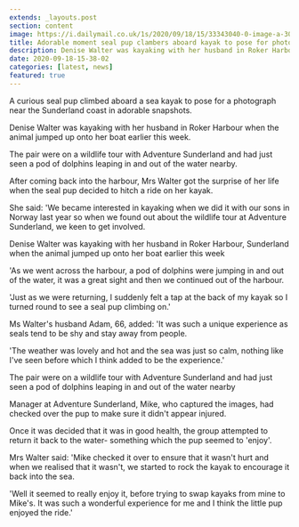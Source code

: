 ```yaml
---
extends: _layouts.post
section: content
image: https://i.dailymail.co.uk/1s/2020/09/18/15/33343040-0-image-a-30_1600439365222.jpg 
title: Adorable moment seal pup clambers aboard kayak to pose for photo off the Sunderland coast 
description: Denise Walter was kayaking with her husband in Roker Harbour, Sunderland when the animal jumped up onto her boat earlier this week. 
date: 2020-09-18-15-38-02 
categories: [latest, news] 
featured: true 
--- 
```

A curious seal pup climbed aboard a sea kayak to pose for a photograph near the Sunderland coast in adorable snapshots.

Denise Walter was kayaking with her husband in Roker Harbour when the animal jumped up onto her boat earlier this week.

The pair were on a wildlife tour with Adventure Sunderland and had just seen a pod of dolphins leaping in and out of the water nearby. 

After coming back into the harbour, Mrs Walter got the surprise of her life when the seal pup decided to hitch a ride on her kayak.

She said: 'We became interested in kayaking when we did it with our sons in Norway last year so when we found out about the wildlife tour at Adventure Sunderland, we keen to get involved.

Denise Walter was kayaking with her husband in Roker Harbour, Sunderland when the animal jumped up onto her boat earlier this week

'As we went across the harbour, a pod of dolphins were jumping in and out of the water, it was a great sight and then we continued out of the harbour.

'Just as we were returning, I suddenly felt a tap at the back of my kayak so I turned round to see a seal pup climbing on.'

Ms Walter's husband Adam, 66, added: 'It was such a unique experience as seals tend to be shy and stay away from people.

'The weather was lovely and hot and the sea was just so calm, nothing like I've seen before which I think added to be the experience.'    

The pair were on a wildlife tour with Adventure Sunderland and had just seen a pod of dolphins leaping in and out of the water nearby

Manager at Adventure Sunderland, Mike, who captured the images, had checked over the pup to make sure it didn't appear injured. 

Once it was decided that it was in good health, the group attempted to return it back to the water- something which the pup seemed to 'enjoy'.

Mrs Walter said: 'Mike checked it over to ensure that it wasn't hurt and when we realised that it wasn't, we started to rock the kayak to encourage it back into the sea.

'Well it seemed to really enjoy it, before trying to swap kayaks from mine to Mike's. It was such a wonderful experience for me and I think the little pup enjoyed the ride.' 

